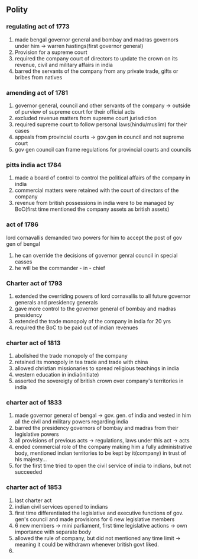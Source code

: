 ## Polity
### regulating act of 1773
1. made bengal governor general and bombay and madras governors under him -> warren hastings(first governor general)
2. Provision for a supreme court
3. required the company court of directors to update the crown on its revenue, civil and military affairs in india
4. barred the servants of the company from any private trade, gifts or bribes from natives
### amending act of 1781
1. governor general, council and other servants of the company -> outside of purview of supreme court for their official acts
2. excluded revenue matters from supreme court jurisdiction
3. required supreme court to follow personal laws(hindu/muslim) for their cases
4. appeals from provincial courts -> gov.gen in council and not supreme court
5. gov gen council can frame regulations for provincial courts and councils
### pitts india act 1784
1. made a board of control to control the political affairs of the company in india
2. commercial matters were retained with the court of directors of the company
3. revenue from british possessions in india were to be managed by BoC(first time mentioned the company assets as british assets)
### act of 1786
lord cornavallis demanded two powers for him to accept the post of gov gen of bengal
1. he can override the decisions of governor genral council in special casses
2. he will be the commander - in - chief
### Charter act of 1793
1. extended the overriding powers of lord cornavallis to all future governor generals and presidency generals
2. gave more control to the governor general of bombay and madras presidency
3. extended the trade monopoly of the company in india for 20 yrs
4. required the BoC to be paid out of indian revenues
### charter act of 1813
1. abolished the trade monopoly of the company
2. retained its monopoly in tea trade and trade with china
3. allowed christian missionaries to spread religious teachings in india
4. western education in india(initiate)
5. asserted the sovereigty of british crown over company's territories in india
### charter act of 1833
1. made governor general of bengal -> gov. gen. of india and vested in him all the civil and military powers regarding india
2. barred the presidency governors of bombay and madras from their legislative powers
3. all provisions of previous acts -> regulations, laws under this act -> acts
4. ended commercial role of the company making him a fully administrative body, mentioned indian territories to be kept by it(company) in trust of his majesty...
5. for the first time tried to open the civil service of india to indians, but not succeeded
### charter act of 1853
1. last charter act
2. indian civil services opened to indians
3. first time differentiated the legislative and executive functions of gov. gen's council and made provisions for 6 new legislative members
4. 6 new members -> mini parliament, first time legislative actions -> own importance with separate body
5. allowed the rule of company, but did not mentioned any time limit -> meaning it could be withdrawn whenever british govt liked.
6. 